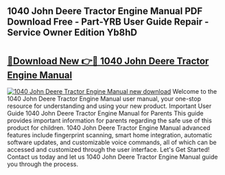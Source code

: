 ## 1040 John Deere Tractor Engine Manual PDF Download Free - Part-YRB User Guide Repair - Service Owner Edition Yb8hD

# <h2><a href="http://bc60588.oget.top/?id=1040+John+Deere+Tractor+Engine+Manual">🔗Download New 👉🔴 1040 John Deere Tractor Engine Manual</a></h2>

[![1040 John Deere Tractor Engine Manual new download](https://i.imgur.com/5g1atiW.png)](http://bc60588.oget.top/?id=1040+John+Deere+Tractor+Engine+Manual)
Welcome to the 1040 John Deere Tractor Engine Manual user manual, your one-stop resource for understanding and using your new product. Important User Guide 1040 John Deere Tractor Engine Manual for Parents This guide provides important information for parents regarding the safe use of this product for children. 1040 John Deere Tractor Engine Manual advanced features include fingerprint scanning, smart home integration, automatic software updates, and customizable voice commands, all of which can be accessed and customized through the user interface. Let's Get Started! Contact us today and let us 1040 John Deere Tractor Engine Manual guide you through the process.

